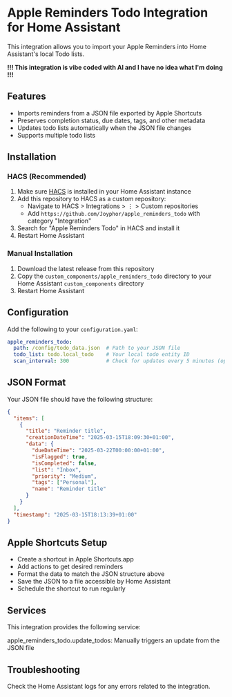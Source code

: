 # Apple Reminders Todo Integration for Home Assistant

This integration allows you to import your Apple Reminders into Home Assistant's local Todo lists. 


**!!! This integration is vibe coded with AI and I have no idea what I'm doing !!!**

## Features

- Imports reminders from a JSON file exported by Apple Shortcuts
- Preserves completion status, due dates, tags, and other metadata
- Updates todo lists automatically when the JSON file changes
- Supports multiple todo lists

## Installation

### HACS (Recommended)

1. Make sure [HACS](https://hacs.xyz/) is installed in your Home Assistant instance
2. Add this repository to HACS as a custom repository:
   - Navigate to HACS > Integrations > ⋮ > Custom repositories
   - Add `https://github.com/Joyphor/apple_reminders_todo` with category "Integration"
3. Search for "Apple Reminders Todo" in HACS and install it
4. Restart Home Assistant

### Manual Installation

1. Download the latest release from this repository
2. Copy the `custom_components/apple_reminders_todo` directory to your Home Assistant `custom_components` directory
3. Restart Home Assistant

## Configuration

Add the following to your `configuration.yaml`:

```yaml
apple_reminders_todo:
  path: /config/todo_data.json  # Path to your JSON file
  todo_list: todo.local_todo    # Your local todo entity ID
  scan_interval: 300            # Check for updates every 5 minutes (optional)
```

## JSON Format

Your JSON file should have the following structure:

```json
{
  "items": [
    {
      "title": "Reminder title",
      "creationDateTime": "2025-03-15T18:09:30+01:00",
      "data": {
        "dueDateTime": "2025-03-22T00:00:00+01:00",
        "isFlagged": true,
        "isCompleted": false,
        "list": "Inbox",
        "priority": "Medium",
        "tags": ["Personal"],
        "name": "Reminder title"
      }
    }
  ],
  "timestamp": "2025-03-15T18:13:39+01:00"
}
```

## Apple Shortcuts Setup

- Create a shortcut in Apple Shortcuts.app
- Add actions to get desired reminders
- Format the data to match the JSON structure above
- Save the JSON to a file accessible by Home Assistant
- Schedule the shortcut to run regularly

## Services

This integration provides the following service:

apple_reminders_todo.update_todos: Manually triggers an update from the JSON file

## Troubleshooting

Check the Home Assistant logs for any errors related to the integration.
